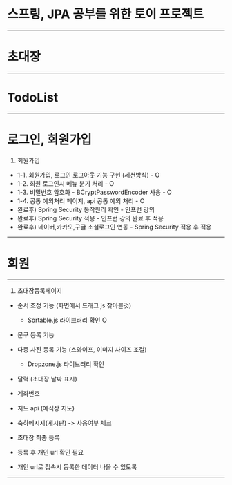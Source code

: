 # 스프링, JPA 공부를 위한 토이 프로젝트
 <hr>

# 초대장
<hr>

# TodoList


<hr>

# 로그인, 회원가입

1. 회원가입
- 1-1. 회원가입, 로그인 로그아웃 기능 구현 (세션방식) - O
- 1-2. 회원 로그인시 메뉴 분기 처리  - O
- 1-3. 비밀번호 암호화 - BCryptPasswordEncoder 사용 - O
- 1-4. 공통 예외처리 페이지, api 공통 예외 처리 - O
- 완료후) Spring Security 동작원리 확인 - 인프런 강의 
- 완료후) Spring Security 적용 - 인프런 강의 완료 후 적용
- 완료후) 네이버,카카오,구글 소셜로그인 연동 - Spring Security 적용 후 적용 

<hr>

# 회원
<hr>  

1. 초대장등록페이지

- 순서 조정 기능 (화면에서 드래그 js 찾아볼것) 
  - Sortable.js 라이브러리 확인 O


- 문구 등록 기능


- 다중 사진 등록 기능 (스와이프, 이미지 사이즈 조절)
  - Dropzone.js 라이브러리 확인

  
- 달력 (초대장 날짜 표시)


- 계좌번호


- 지도 api (예식장 지도)


- 축하메시지(게시판) -> 사용여부 체크


- 초대장 최종 등록 


- 등록 후 개인 url 확인 필요


- 개인 url로 접속시 등록한 데이터 나올 수 있도록


<hr>